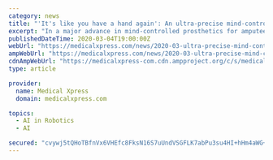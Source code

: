 ```yaml
---
category: news
title: "'It's like you have a hand again': An ultra-precise mind-controlled prosthetic"
excerpt: "In a major advance in mind-controlled prosthetics for amputees ... finger-level control of a robotic hand. To achieve this, the researchers developed a way to tame temperamental nerve endings ..."
publishedDateTime: 2020-03-04T19:00:00Z
webUrl: "https://medicalxpress.com/news/2020-03-ultra-precise-mind-controlled-prosthetic.html"
ampWebUrl: "https://medicalxpress.com/news/2020-03-ultra-precise-mind-controlled-prosthetic.amp"
cdnAmpWebUrl: "https://medicalxpress-com.cdn.ampproject.org/c/s/medicalxpress.com/news/2020-03-ultra-precise-mind-controlled-prosthetic.amp"
type: article

provider:
  name: Medical Xpress
  domain: medicalxpress.com

topics:
  - AI in Robotics
  - AI

secured: "cvywj5tQHoTBfnVx6VHEfc8FksN16S7uUndVSGFLK7abPu3su4HI+hHm4aWG+Aufr0QHcIJqzhkD+4o8f+8hg46Iwsid30Ld/+GBleSZXhQSbFS3LXeBlKHjuus/hnqUhGK9+RVc3Kx4qFPS1wniqTP5arWz7FwRfbCc6fPd5efug4FrnvAQVQrArsIyUBv/qExsSkkropRcA7J/P8+rFIFwiPra1uz864QfdgCmrER5eb+3xI5JOq43qVpAfxPzSSL/jTnYjyJmXvj+HnBNH2SZvUf+Ydjisnv6wegw/on12FKt1UCjwwfz8Nsymtv0;a2j7nCYEvT/bzR3UFVet0w=="
---
```


